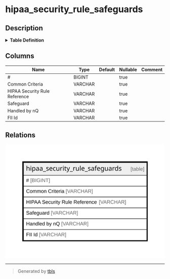 # hipaa_security_rule_safeguards

## Description

<details>
<summary><strong>Table Definition</strong></summary>

```sql
CREATE TABLE hipaa_security_rule_safeguards("#" BIGINT, "Common Criteria" VARCHAR, "HIPAA Security Rule Reference" VARCHAR, Safeguard VARCHAR, "Handled by nQ" VARCHAR, "FII Id" VARCHAR)
```

</details>

## Columns

| Name                          | Type    | Default | Nullable | Comment |
| ----------------------------- | ------- | ------- | -------- | ------- |
| #                             | BIGINT  |         | true     |         |
| Common Criteria               | VARCHAR |         | true     |         |
| HIPAA Security Rule Reference | VARCHAR |         | true     |         |
| Safeguard                     | VARCHAR |         | true     |         |
| Handled by nQ                 | VARCHAR |         | true     |         |
| FII Id                        | VARCHAR |         | true     |         |

## Relations

![er](hipaa_security_rule_safeguards.svg)

---

> Generated by [tbls](https://github.com/k1LoW/tbls)
